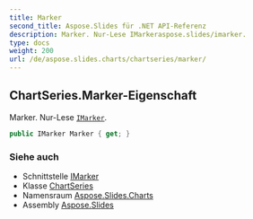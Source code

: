 ```yaml
---
title: Marker
second_title: Aspose.Slides für .NET API-Referenz
description: Marker. Nur-Lese IMarkeraspose.slides/imarker.
type: docs
weight: 200
url: /de/aspose.slides.charts/chartseries/marker/
---
```


## ChartSeries.Marker-Eigenschaft

Marker. Nur-Lese [`IMarker`](../../imarker).

```csharp
public IMarker Marker { get; }
```

### Siehe auch

* Schnittstelle [IMarker](../../imarker)
* Klasse [ChartSeries](../../chartseries)
* Namensraum [Aspose.Slides.Charts](../../chartseries)
* Assembly [Aspose.Slides](../../../)

<!-- DO NOT EDIT: generiert von xmldocmd für Aspose.Slides.dll -->